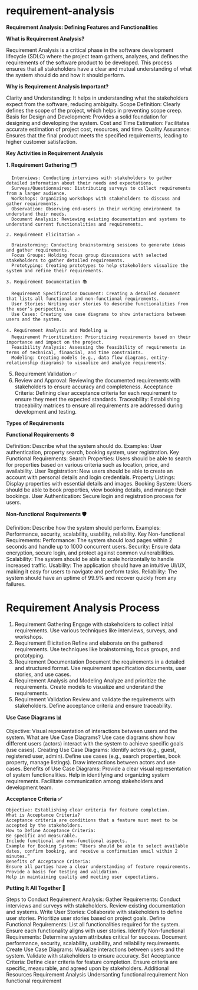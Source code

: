 # requirement-analysis
**Requirement Analysis: Defining Features and Functionalities**

**What is Requirement Analysis?**

Requirement Analysis is a critical phase in the software development lifecycle (SDLC) where the project team gathers, analyzes, and defines the requirements of the software product to be developed. This process ensures that all stakeholders have a clear and mutual understanding of what the system should do and how it should perform.

**Why is Requirement Analysis Important?**

Clarity and Understanding: It helps in understanding what the stakeholders expect from the software, reducing ambiguity.
Scope Definition: Clearly defines the scope of the project, which helps in preventing scope creep.
Basis for Design and Development: Provides a solid foundation for designing and developing the system.
Cost and Time Estimation: Facilitates accurate estimation of project cost, resources, and time.
Quality Assurance: Ensures that the final product meets the specified requirements, leading to higher customer satisfaction.

**Key Activities in Requirement Analysis**
   
   **1. Requirement Gathering 🗂️**
   
      Interviews: Conducting interviews with stakeholders to gather detailed information about their needs and expectations.
      Surveys/Questionnaires: Distributing surveys to collect requirements from a larger audience.
      Workshops: Organizing workshops with stakeholders to discuss and gather requirements.
      Observation: Observing end-users in their working environment to understand their needs.
      Document Analysis: Reviewing existing documentation and systems to understand current functionalities and requirements.
      
    2. Requirement Elicitation ✍️
    
      Brainstorming: Conducting brainstorming sessions to generate ideas and gather requirements.
      Focus Groups: Holding focus group discussions with selected stakeholders to gather detailed requirements.
      Prototyping: Creating prototypes to help stakeholders visualize the system and refine their requirements.
      
    3. Requirement Documentation 📚
    
      Requirement Specification Document: Creating a detailed document that lists all functional and non-functional requirements.
      User Stories: Writing user stories to describe functionalities from the user’s perspective.
      Use Cases: Creating use case diagrams to show interactions between users and the system.
      
    4. Requirement Analysis and Modeling 📊
      Requirement Prioritization: Prioritizing requirements based on their importance and impact on the project.
      Feasibility Analysis: Assessing the feasibility of requirements in terms of technical, financial, and time constraints.
      Modeling: Creating models (e.g., data flow diagrams, entity-relationship diagrams) to visualize and analyze requirements.
      
   5. Requirement Validation ✅
   6. 
      Review and Approval: Reviewing the documented requirements with stakeholders to ensure accuracy and completeness.
      Acceptance Criteria: Defining clear acceptance criteria for each requirement to ensure they meet the expected standards.
      Traceability: Establishing traceability matrices to ensure all requirements are addressed during development and testing.

**Types of Requirements**

**Functional Requirements ⚙️**

  Definition: Describe what the system should do.
  Examples: User authentication, property search, booking system, user registration.
  Key Functional Requirements:
  Search Properties: Users should be able to search for properties based on various criteria such as location, price, and availability.
  User Registration: New users should be able to create an account with personal details and login credentials.
  Property Listings: Display properties with essential details and images.
  Booking System: Users should be able to book properties, view booking details, and manage their bookings.
  User Authentication: Secure login and registration process for users.
  
**Non-functional Requirements 🛡️**

  Definition: Describe how the system should perform.
  Examples: Performance, security, scalability, usability, reliability.
  Key Non-functional Requirements:
  Performance: The system should load pages within 2 seconds and handle up to 1000 concurrent users.
  Security: Ensure data encryption, secure login, and protect against common vulnerabilities.
  Scalability: The system should be able to scale horizontally to handle increased traffic.
  Usability: The application should have an intuitive UI/UX, making it easy for users to navigate and perform tasks.
  Reliability: The system should have an uptime of 99.9% and recover quickly from any failures.
  
# Requirement Analysis Process

1. Requirement Gathering
Engage with stakeholders to collect initial requirements.
Use various techniques like interviews, surveys, and workshops.
2. Requirement Elicitation
Refine and elaborate on the gathered requirements.
Use techniques like brainstorming, focus groups, and prototyping.
3. Requirement Documentation
Document the requirements in a detailed and structured format.
Use requirement specification documents, user stories, and use cases.
4. Requirement Analysis and Modeling
Analyze and prioritize the requirements.
Create models to visualize and understand the requirements.
5. Requirement Validation
Review and validate the requirements with stakeholders.
Define acceptance criteria and ensure traceability.

**Use Case Diagrams 📊**

  Objective: Visual representation of interactions between users and the system.
  What are Use Case Diagrams?
  Use case diagrams show how different users (actors) interact with the system to achieve specific goals (use cases).
  Creating Use Case Diagrams:
  Identify actors (e.g., guest, registered user, admin).
  Define use cases (e.g., search properties, book property, manage listings).
  Draw interactions between actors and use cases.
  Benefits of Use Case Diagrams:
  Provide a clear visual representation of system functionalities.
  Help in identifying and organizing system requirements.
  Facilitate communication among stakeholders and development team.

**Acceptance Criteria ✅**

    Objective: Establishing clear criteria for feature completion.
    What is Acceptance Criteria?
    Acceptance criteria are conditions that a feature must meet to be accepted by the stakeholders.
    How to Define Acceptance Criteria:
    Be specific and measurable.
    Include functional and non-functional aspects.
    Example for Booking System: “Users should be able to select available dates, confirm booking, and receive a confirmation email within 2 minutes.”
    Benefits of Acceptance Criteria:
    Ensure all parties have a clear understanding of feature requirements.
    Provide a basis for testing and validation.
    Help in maintaining quality and meeting user expectations.
    
**Putting It All Together 📌**

  Steps to Conduct Requirement Analysis:
  Gather Requirements:
  Conduct interviews and surveys with stakeholders.
  Review existing documentation and systems.
  Write User Stories:
  Collaborate with stakeholders to define user stories.
  Prioritize user stories based on project goals.
  Define Functional Requirements:
  List all functionalities required for the system.
  Ensure each functionality aligns with user stories.
  Identify Non-functional Requirements:
  Determine system attributes critical for success.
  Document performance, security, scalability, usability, and reliability requirements.
  Create Use Case Diagrams:
  Visualize interactions between users and the system.
  Validate with stakeholders to ensure accuracy.
  Set Acceptance Criteria:
  Define clear criteria for feature completion.
  Ensure criteria are specific, measurable, and agreed upon by stakeholders.
  Additional Resources
  Requirement Analysis
  Undersanting functional requirement
  Non functional requirement


